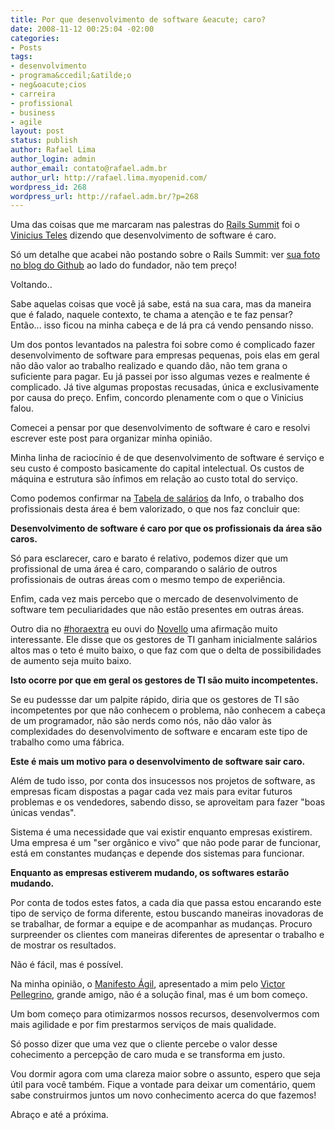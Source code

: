 ```yaml
---
title: Por que desenvolvimento de software &eacute; caro?
date: 2008-11-12 00:25:04 -02:00
categories:
- Posts
tags:
- desenvolvimento
- programa&ccedil;&atilde;o
- neg&oacute;cios
- carreira
- profissional
- business
- agile
layout: post
status: publish
author: Rafael Lima
author_login: admin
author_email: contato@rafael.adm.br
author_url: http://rafael.lima.myopenid.com/
wordpress_id: 268
wordpress_url: http://rafael.adm.br/?p=268
---
```


Uma das coisas que me marcaram nas palestras do <a href="http://flickr.com/search/?q=%23railssummit">Rails Summit</a> foi o <a href="http://improveit.com.br/empresa/vinicius">Vinicius Teles</a> dizendo que desenvolvimento de software &eacute; caro.

S&oacute; um detalhe que acabei n&atilde;o postando sobre o Rails Summit: ver <a href="http://github.com/blog/188-fork-you-s%C3%A3o-paulo-brazil">sua foto no blog do Github</a> ao lado do fundador, n&atilde;o tem pre&ccedil;o!

Voltando..

Sabe aquelas coisas que voc&ecirc; j&aacute; sabe, est&aacute; na sua cara, mas da maneira que &eacute; falado, naquele contexto, te chama a aten&ccedil;&atilde;o e te faz pensar? Ent&atilde;o... isso ficou na minha cabe&ccedil;a e de l&aacute; pra c&aacute; vendo pensando nisso.

Um dos pontos levantados na palestra foi sobre como &eacute; complicado fazer desenvolvimento de software para empresas pequenas, pois elas em geral n&atilde;o d&atilde;o valor ao trabalho realizado e quando d&atilde;o, n&atilde;o tem grana o suficiente para pagar. Eu j&aacute; passei por isso algumas vezes e realmente &eacute; complicado. J&aacute; tive algumas propostas recusadas, &uacute;nica e exclusivamente por causa do pre&ccedil;o. Enfim, concordo plenamente com o que o Vinicius falou.

Comecei a pensar por que desenvolvimento de software &eacute; caro e resolvi escrever este post para organizar minha opini&atilde;o.

Minha linha de racioc&iacute;nio &eacute; de que desenvolvimento de software &eacute; servi&ccedil;o e seu custo &eacute; composto basicamente do capital intelectual. Os custos de m&aacute;quina e estrutura s&atilde;o &iacute;nfimos em rela&ccedil;&atilde;o ao custo total do servi&ccedil;o.

Como podemos confirmar na <a href="http://info.abril.com.br/carreira/salarios.shl">Tabela de sal&aacute;rios</a> da Info, o trabalho dos profissionais desta &aacute;rea &eacute; bem valorizado, o que nos faz concluir que:

<strong>Desenvolvimento de software &eacute; caro por que os profissionais da &aacute;rea s&atilde;o caros.</strong>

S&oacute; para esclarecer, caro e barato &eacute; relativo, podemos dizer que um profissional de uma &aacute;rea &eacute; caro, comparando o sal&aacute;rio de outros profissionais de outras &aacute;reas com o mesmo tempo de experi&ecirc;ncia.

Enfim, cada vez mais percebo que o mercado de desenvolvimento de software tem peculiaridades que n&atilde;o est&atilde;o presentes em outras &aacute;reas.

Outro dia no <a href="http://search.twitter.com/search?q=%23horaextra">#horaextra</a> eu ouvi do <a href="http://www.improveit.com.br/depoimentos/novello">Novello</a> uma afirma&ccedil;&atilde;o muito interessante. Ele disse que os gestores de TI ganham inicialmente sal&aacute;rios altos mas o teto &eacute; muito baixo, o que faz com que o delta de possibilidades de aumento seja muito baixo.

<strong>Isto ocorre por que em geral os gestores de TI s&atilde;o muito incompetentes.</strong>

Se eu pudessse dar um palpite r&aacute;pido, diria que os gestores de TI s&atilde;o incompetentes por que n&atilde;o conhecem o problema, n&atilde;o conhecem a cabe&ccedil;a de um programador, n&atilde;o s&atilde;o nerds como n&oacute;s, n&atilde;o d&atilde;o valor &agrave;s complexidades do desenvolvimento de software e encaram este tipo de trabalho como uma f&aacute;brica.

<strong>Este &eacute; mais um motivo para o desenvolvimento de software sair caro.</strong>

Al&eacute;m de tudo isso, por conta dos insucessos nos projetos de software, as empresas ficam dispostas a pagar cada vez mais para evitar futuros problemas e os vendedores, sabendo disso, se aproveitam para fazer "boas &uacute;nicas vendas".

Sistema &eacute; uma necessidade que vai existir enquanto empresas existirem. Uma empresa &eacute; um "ser org&acirc;nico e vivo" que n&atilde;o pode parar de funcionar, est&aacute; em constantes mudan&ccedil;as e depende dos sistemas para funcionar.

<strong>Enquanto as empresas estiverem mudando, os softwares estar&atilde;o mudando.</strong>

Por conta de todos estes fatos, a cada dia que passa estou encarando este tipo de servi&ccedil;o de forma diferente, estou buscando maneiras inovadoras de se trabalhar, de formar a equipe e de acompanhar as mudan&ccedil;as. Procuro surpreender os clientes com maneiras diferentes de apresentar o trabalho e de mostrar os resultados.

N&atilde;o &eacute; f&aacute;cil, mas &eacute; poss&iacute;vel.

Na minha opini&atilde;o, o <a href="http://agilemanifesto.org/">Manifesto &Aacute;gil</a>, apresentado a mim pelo <a href="http://vp.blog.br/">Victor Pellegrino</a>, grande amigo, n&atilde;o &eacute; a solu&ccedil;&atilde;o final, mas &eacute; um bom come&ccedil;o.

Um bom come&ccedil;o para otimizarmos nossos recursos, desenvolvermos com mais agilidade e por fim prestarmos servi&ccedil;os de mais qualidade.

S&oacute; posso dizer que uma vez que o cliente percebe o valor desse cohecimento a percep&ccedil;&atilde;o de caro muda e se transforma em justo.

Vou dormir agora com uma clareza maior sobre o assunto, espero que seja &uacute;til para voc&ecirc; tamb&eacute;m. Fique a vontade para deixar um coment&aacute;rio, quem sabe construirmos juntos um novo conhecimento acerca do que fazemos!

Abra&ccedil;o e at&eacute; a pr&oacute;xima.

